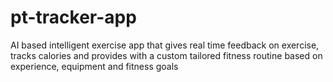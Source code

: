 # pt-tracker-app

AI based intelligent exercise app that gives real time feedback on exercise, tracks calories and provides with a custom tailored fitness routine based on experience, equipment and fitness goals
